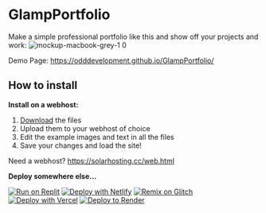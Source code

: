 # GlampPortfolio
Make a simple professional portfolio like this and show off your projects and work:
![mockup-macbook-grey-1 0](https://github.com/OddDevelopment/GlampPortfolio/assets/135460135/4813f82c-80c0-433c-9098-e02390328466)

Demo Page: https://odddevelopment.github.io/GlampPortfolio/
## How to install
**Install on a webhost:**
1. [Download](https://github.com/OddDevelopment/GlampPortfolio/archive/refs/heads/main.zip) the files
2. Upload them to your webhost of choice
3. Edit the example images and text in all the files
4. Save your changes and load the site!

  Need a webhost? https://solarhosting.cc/web.html

**Deploy somewhere else...**

[![Run on Replit](https://binbashbanana.github.io/deploy-buttons/buttons/remade/replit.svg)](https://replit.com/@RealOddPvP/GlampPortfolio?v=1)
[![Deploy with Netlify](https://binbashbanana.github.io/deploy-buttons/buttons/remade/netlify.svg)](https://app.netlify.com/start/deploy?repository=https://github.com/OddDevelopment/GlampPortfolio)
[![Remix on Glitch](https://binbashbanana.github.io/deploy-buttons/buttons/remade/glitch.svg)](https://glitch.com/edit/#!/import/github/OddDevelopment/GlampPortfolio)
[![Deploy with Vercel](https://binbashbanana.github.io/deploy-buttons/buttons/remade/vercel.svg)](https://vercel.com/new/clone?repository-url=https://github.com/OddDevelopment/GlampPortfolio) 
[![Deploy to Render](https://binbashbanana.github.io/deploy-buttons/buttons/remade/render.svg)](https://render.com/deploy?repo=https://github.com/OddDevelopment/GlampPortfolio)